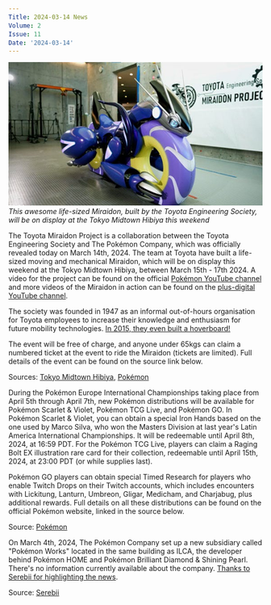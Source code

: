 ```yaml
---
Title: 2024-03-14 News
Volume: 2
Issue: 11
Date: '2024-03-14'
---
```



[![This awesome life-sized Miraidon, built by the Toyota Engineering Society, will be on display at the Tokyo Midtown Hibiya this weekend](/web/images/this-awesome-life-sized-miraidon-built-by-the-toyota-engineering-society-will-be-on-display-at-the-t.jpeg)](/web/images/this-awesome-life-sized-miraidon-built-by-the-toyota-engineering-society-will-be-on-display-at-the-t.jpeg)*This awesome life-sized Miraidon, built by the Toyota Engineering Society, will be on display at the Tokyo Midtown Hibiya this weekend*



The Toyota Miraidon Project is a collaboration between the Toyota Engineering Society and The Pokémon Company, which was officially revealed today on March 14th, 2024. The team at Toyota have built a life-sized moving and mechanical Miraidon, which will be on display this weekend at the Tokyo Midtown Hibiya, between March 15th - 17th 2024. A video for the project can be found on the official [Pokémon YouTube channel](https://www.youtube.com/watch?v=PF8PLRH_SGc) and more videos of the Miraidon in action can be found on the [plus-digital YouTube channel](https://www.youtube.com/@plus-digital/featured).

The society was founded in 1947 as an informal out-of-hours organisation for Toyota employees to increase their knowledge and enthusiasm for future mobility technologies. [In 2015, they even built a hoverboard!](https://designmadeinjapan.com/magazine/lexus-hoverboard-back-to-the-future/)

The event will be free of charge, and anyone under 65kgs can claim a numbered ticket at the event to ride the Miraidon (tickets are limited). Full details of the event can be found on the source link below.

Sources: [Tokyo Midtown Hibiya](https://www.hibiya.tokyo-midtown.com/jp/event/6551/), [Pokémon](https://twitter.com/pokemon_cojp/status/1768094778984477122?t=48efgWTajuZQf2G-4VWZ1A)

During the Pokémon Europe International Championships taking place from April 5th through April 7th, new Pokémon distributions will be available for Pokémon Scarlet & Violet, Pokémon TCG Live, and Pokémon GO. In Pokémon Scarlet & Violet, you can obtain a special Iron Hands based on the one used by Marco Silva, who won the Masters Division at last year's Latin America International Championships. It will be redeemable until April 8th, 2024, at 16:59 PDT. For the Pokémon TCG Live, players can claim a Raging Bolt EX illustration rare card for their collection, redeemable until April 15th, 2024, at 23:00 PDT (or while supplies last). 

Pokémon GO players can obtain special Timed Research for players who enable Twitch Drops on their Twitch accounts, which includes encounters with Lickitung, Lanturn, Umbreon, Gligar, Medicham, and Charjabug, plus additional rewards. Full details on all these distributions can be found on the official Pokémon website, linked in the source below.

Source: [Pokémon](https://www.pokemon.com/us/pokemon-news/get-a-pokemon-during-the-2024-pokemon-europe-international-championships-stream)

On March 4th, 2024, The Pokémon Company set up a new subsidiary called "Pokémon Works" located in the same building as ILCA, the developer behind Pokémon HOME and Pokémon Brilliant Diamond & Shining Pearl. There's no information currently available about the company. [Thanks to Serebii for highlighting the news](https://twitter.com/JoeMerrick/status/1767241453200171456).

Source: [Serebii](https://www.serebii.net/pokemon/companies/pokemonworks.shtml)
